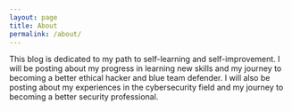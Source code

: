 ```yaml
---
layout: page
title: About
permalink: /about/
---
```


This blog is dedicated to my path to self-learning and self-improvement. I will be posting about my progress in learning new skills and my journey to becoming a better ethical hacker and blue team defender. I will also be posting about my experiences in the cybersecurity field and my journey to becoming a better security professional.
